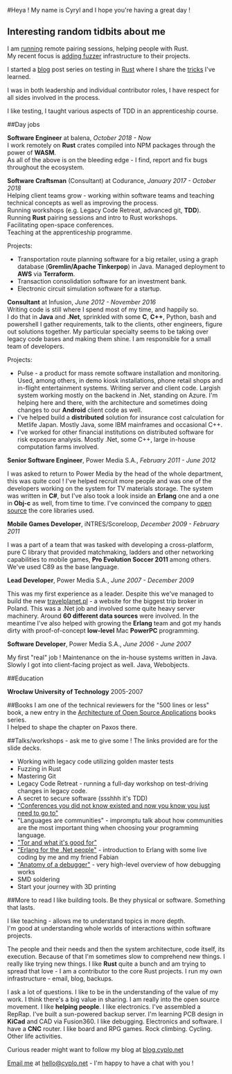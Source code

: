 #Heya !
My name is Cyryl and I hope you're having a great day !  


## Interesting random tidbits about me

I am [running](https://blog.cyplo.net/posts/2018/05/pair-with-me-on-rust.html) remote pairing sessions, helping people with Rust.  
My recent focus is [adding fuzzer](https://twitter.com/cyplo/status/1094606119421521922) infrastructure to their projects.  

I started a [blog](https://blog.cyplo.net/) post series on testing in [Rust](https://blog.cyplo.net/categories/rust.html) where I share the [tricks](https://blog.cyplo.net/posts/2018/09/rust-testing-tricks.html) I've learned.  

I was in both leadership and individual contributor roles, I have respect for all sides involved in the process.

I like testing, I taught various aspects of TDD in an apprenticeship course.  

##Day jobs

**Software Engineer** at balena, *October 2018 - Now*  
I work remotely on **Rust** crates compiled into NPM packages through the power of **WASM**.  
As all of the above is on the bleeding edge - I find, report and fix bugs throughout the ecosystem.


**Software Craftsman** (Consultant) at Codurance, *January 2017 - October 2018*  
Helping client teams grow - working within software teams and teaching technical concepts as well as improving the process.    
Running workshops (e.g. Legacy Code Retreat, advanced git, **TDD**).  
Running **Rust** pairing sessions and intro to Rust workshops.  
Facilitating open-space conferences.  
Teaching at the apprenticeship programme.  

Projects:

* Transportation route planning software for a big retailer, using a graph database (**Gremlin/Apache Tinkerpop**) in Java. Managed deployment to **AWS** via **Terraform**.
* Transaction consolidation software for an investment bank.
* Electronic circuit simulation software for a startup.
  
**Consultant** at Infusion, *June 2012 - November 2016*  
Writing code is still where I spend most of my time, and happily so.  
I do that in **Java** and **.Net**, sprinkled with some **C**, **C++**, Python, bash and powershell I gather requirements, talk to the clients, other engineers, figure out solutions together. My particular specialty seems to be taking over legacy code bases and making them shine. I am responsible for a small team of developers.

Projects:  

* Pulse - a product for mass remote software installation and monitoring. Used, among others, in demo kiosk installations, phone retail shops and in-flight entertainment systems. Writing server and client code. Largish system working mostly on the backend in .Net, standing on Azure. I'm helping here and there, with the architecture and sometimes doing changes to our **Android** client code as well.
* I've helped build a **distributed** solution for insurance cost calculation for Metlife Japan. Mostly Java, some IBM mainframes and occasional C++.
* I've worked for other financial institutions on distributed software for risk exposure analysis. Mostly .Net, some C++, large in-house computation farms involved.  

**Senior Software Engineer**, Power Media S.A., *February 2011 - June 2012*

I was asked to return to Power Media by the head of the whole department, this was quite cool ! I've helped recruit more people and was one of the developers working on the system for TV materials storage. The system was written in **C#**, but I've also took a look inside an **Erlang** one and a one in **Obj-c** as well, from time to time. I've convinced the company to [open source](https://github.com/powermedia/PowerMedia.Common) the core libraries used.  

  
**Mobile Games Developer**, iNTRES/Scoreloop, *December 2009 - February 2011*  

I was a part of a team that was tasked with developing a cross-platform, pure C library that provided matchmaking, ladders and other networking capabilities to mobile games, **Pro Evolution Soccer 2011** among others. We've used C89 as the base language.

**Lead Developer**, Power Media S.A., *June 2007 - December 2009*

This was my first experience as a leader. Despite this we've managed to build the new [travelplanet.pl](http://www.travelplanet.pl/) - a website for the biggest trip broker in Poland. This was a .Net job and involved some quite heavy server machinery. Around **60 different data sources** were involved. In the meantime I've also helped with growing the **Erlang** team and got my hands dirty with proof-of-concept **low-level** Mac **PowerPC** programming. 

**Software Developer**, Power Media S.A., *June 2006 - June 2007*

My first "real" job ! Maintenance on the in-house systems written in Java. Slowly I got into client-facing project as well. Java, Webobjects.

##Education

**Wrocław University of Technology** 2005-2007

##Books
I am one of the technical reviewers for the "500 lines or less" book, a new entry in the [Architecture of Open Source Applications](http://aosabook.org/en/index.html) books series.  
I helped to shape the chapter on Paxos there.

##Talks/workshops - ask me to give some !
The links provided are for the slide decks.   

* Working with legacy code utilizing golden master tests
* Fuzzing in Rust
* Mastering Git
* Legacy Code Retreat - running a full-day workshop on test-driving changes in legacy code.
* A secret to secure software (ssshhh it's TDD)
* ["Conferences you did not know existed and now you know you just need to go to"](https://blog.cyplo.net/posts/2016/03/13/conferences.html) 
* "Languages are communities" - impromptu talk about how communities are the most important thing when choosing your programming language.
* ["Tor and what it's good for"](https://github.com/cyplo/talks/tree/master/tor_for_beginners)
* ["Erlang for the .Net people"](https://github.com/erlang-wroclaw/erlang_tech_night) - introduction to Erlang with some live coding by me and my friend Fabian
* ["Anatomy of a debugger"](https://prezi.com/hzvnsznfkgwj/anatomy-of-the-debugger/)  - very high-level overview of how debugging works
* SMD soldering
* Start your journey with 3D printing

##More to read
I like building tools. Be they physical or software. Something that lasts.  

I like teaching - allows me to understand topics in more depth.  
I'm good at understanding whole worlds of interactions within software projects.  

The people and their needs and then the system architecture, code itself, its execution. Because of that I'm sometimes slow to comprehend new things. I really like trying new things. I like **Rust** quite a bunch and am trying to spread that love - I am a contributor to the core Rust projects. I run my own infrastructure - email, blog, backups.

I ask a lot of questions. I like to be in the understanding of the value of my work. I think there's a big value in sharing. I am really into the open source movement. I like **helping people**. I like electronics. I've assembled a RepRap. I've built a sun-powered backup server. I'm learning PCB design in **KiCad** and CAD via Fusion360. I like debugging. Electronics and software. I have a **CNC** router. I like board and RPG games. Rock climbing. Cycling. Other life activities.


Curious reader might want to follow my blog at [blog.cyplo.net](https://blog.cyplo.net/)

[Email me](mailto:hello@cyplo.net) at hello@cyplo.net - I'm happy to have a chat with you !

